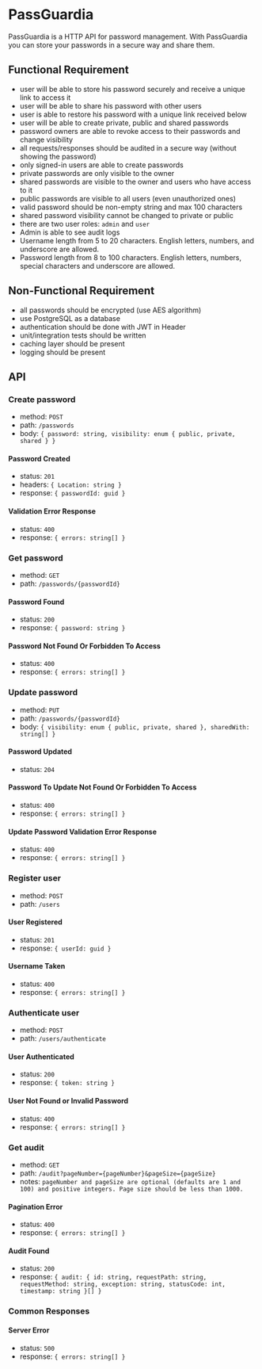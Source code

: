 # PassGuardia

PassGuardia is a HTTP API for password management. With PassGuardia you can store your passwords in a secure way and share them.

## Functional Requirement

- user will be able to store his password securely and receive a unique link to access it
- user will be able to share his password with other users
- user is able to restore his password with a unique link received below
- user will be able to create private, public and shared passwords
- password owners are able to revoke access to their passwords and change visibility
- all requests/responses should be audited in a secure way (without showing the password)
- only signed-in users are able to create passwords
- private passwords are only visible to the owner
- shared passwords are visible to the owner and users who have access to it
- public passwords are visible to all users (even unauthorized ones)
- valid password should be non-empty string and max 100 characters
- shared password visibility cannot be changed to private or public
- there are two user roles: `admin` and `user`
- Admin is able to see audit logs
- Username length from 5 to 20 characters. English letters, numbers, and underscore are allowed.
- Password length from 8 to 100 characters. English letters, numbers, special characters and underscore are allowed.

## Non-Functional Requirement

- all passwords should be encrypted (use AES algorithm)
- use PostgreSQL as a database
- authentication should be done with JWT in Header
- unit/integration tests should be written
- caching layer should be present
- logging should be present

## API

### Create password

- method: `POST`
- path: `/passwords`
- body: `{ password: string, visibility: enum { public, private, shared } }`

#### Password Created

- status: `201`
- headers: `{ Location: string }`
- response: `{ passwordId: guid }`

#### Validation Error Response

- status: `400`
- response: `{ errors: string[] }`

### Get password

- method: `GET`
- path: `/passwords/{passwordId}`

#### Password Found

- status: `200`
- response: `{ password: string }`

#### Password Not Found Or Forbidden To Access

- status: `400`
- response: `{ errors: string[] }`

### Update password

- method: `PUT`
- path: `/passwords/{passwordId}`
- body: `{ visibility: enum { public, private, shared }, sharedWith: string[] }`

#### Password Updated

- status: `204`

#### Password To Update Not Found Or Forbidden To Access

- status: `400`
- response: `{ errors: string[] }`

#### Update Password Validation Error Response

- status: `400`
- response: `{ errors: string[] }`

### Register user

- method: `POST`
- path: `/users`

#### User Registered

- status: `201`
- response: `{ userId: guid }`

#### Username Taken

- status: `400`
- response: `{ errors: string[] }`

### Authenticate user

- method: `POST`
- path: `/users/authenticate`

#### User Authenticated

- status: `200`
- response: `{ token: string }`

#### User Not Found or Invalid Password

- status: `400`
- response: `{ errors: string[] }`

### Get audit

- method: `GET`
- path: `/audit?pageNumber={pageNumber}&pageSize={pageSize}`
- notes: `pageNumber and pageSize are optional (defaults are 1 and 100) and positive integers. Page size should be less than 1000.`

#### Pagination Error

- status: `400`
- response: `{ errors: string[] }`

#### Audit Found

- status: `200`
- response: `{ audit: { id: string, requestPath: string, requestMethod: string, exception: string, statusCode: int, timestamp: string }[] }`

### Common Responses

#### Server Error

- status: `500`
- response: `{ errors: string[] }`
